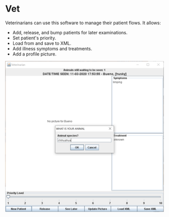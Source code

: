 # Vet

Veterinarians can use this software to manage their patient flows. It allows:

+ Add, release, and bump patients for later examinations.
+ Set patient's priority.
+ Load from and save to XML.
+ Add illness symptoms and treatments.
+ Add a profile picture.

![vet](screenshots/vet-1.PNG)
